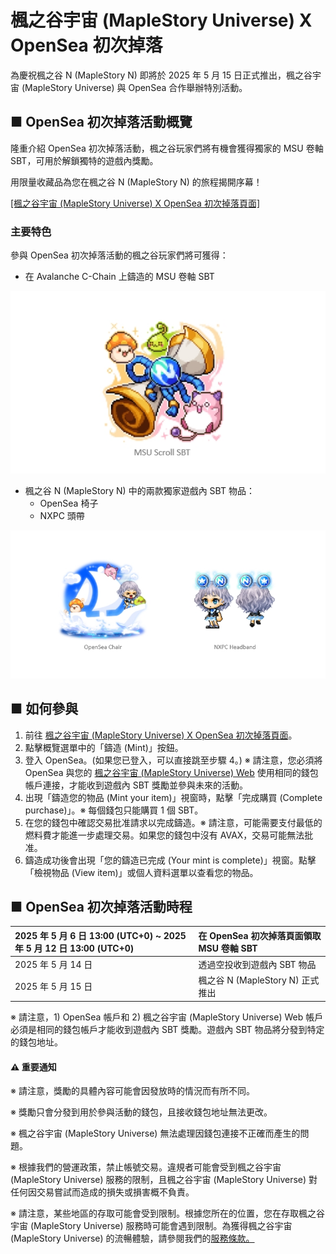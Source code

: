 # 楓之谷宇宙 (MapleStory Universe) X OpenSea 初次掉落

為慶祝楓之谷 N (MapleStory N) 即將於 2025 年 5 月 15 日正式推出，楓之谷宇宙 (MapleStory Universe) 與 OpenSea 合作舉辦特別活動。

## ■ OpenSea 初次掉落活動概覽

隆重介紹 OpenSea 初次掉落活動，楓之谷玩家們將有機會獲得獨家的 MSU 卷軸 SBT，可用於解鎖獨特的遊戲內獎勵。

用限量收藏品為您在楓之谷 N (MapleStory N) 的旅程揭開序幕！

[\[楓之谷宇宙 (MapleStory Universe) X OpenSea 初次掉落頁面\]](https://opensea.io/collection/msu-opensea/overview)

### 主要特色

參與 OpenSea 初次掉落活動的楓之谷玩家們將可獲得：

*   在 Avalanche C-Chain 上鑄造的 MSU 卷軸 SBT

![](images/announcement/events/past-events/image_1747236248613_168.png)

*   楓之谷 N (MapleStory N) 中的兩款獨家遊戲內 SBT 物品：
    *   OpenSea 椅子
    *   NXPC 頭帶

![](images/announcement/events/past-events/image_1747236248613_689.png)

## ■ 如何參與
1.  前往 [楓之谷宇宙 (MapleStory Universe) X OpenSea 初次掉落頁面](https://opensea.io/collection/msu-opensea/overview)。
2.  點擊概覽選單中的「鑄造 (Mint)」按鈕。
3.  登入 OpenSea。(如果您已登入，可以直接跳至步驟 4。) ※ 請注意，您必須將 OpenSea 與您的 [楓之谷宇宙 (MapleStory Universe) Web](https://msu.io) 使用相同的錢包帳戶連接，才能收到遊戲內 SBT 獎勵並參與未來的活動。
4.  出現「鑄造您的物品 (Mint your item)」視窗時，點擊「完成購買 (Complete purchase)」。※ 每個錢包只能購買 1 個 SBT。
5.  在您的錢包中確認交易批准請求以完成鑄造。※ 請注意，可能需要支付最低的燃料費才能進一步處理交易。如果您的錢包中沒有 AVAX，交易可能無法批准。
6.  鑄造成功後會出現「您的鑄造已完成 (Your mint is complete)」視窗。點擊「檢視物品 (View item)」或個人資料選單以查看您的物品。
## ■ OpenSea 初次掉落活動時程

| 2025 年 5 月 6 日 13:00 (UTC+0) ~ 2025 年 5 月 12 日 13:00 (UTC+0) | 在 OpenSea 初次掉落頁面領取 MSU 卷軸 SBT |
|:---|:---|
| 2025 年 5 月 14 日 | 透過空投收到遊戲內 SBT 物品 |
| 2025 年 5 月 15 日 | 楓之谷 N (MapleStory N) 正式推出 |

※ 請注意，1) OpenSea 帳戶和 2) 楓之谷宇宙 (MapleStory Universe) Web 帳戶必須是相同的錢包帳戶才能收到遊戲內 SBT 獎勵。遊戲內 SBT 物品將分發到特定的錢包地址。

#### ⚠️️ 重要通知

※ 請注意，獎勵的具體內容可能會因發放時的情況而有所不同。

※ 獎勵只會分發到用於參與活動的錢包，且接收錢包地址無法更改。

※ 楓之谷宇宙 (MapleStory Universe) 無法處理因錢包連接不正確而產生的問題。

※ 根據我們的營運政策，禁止帳號交易。違規者可能會受到楓之谷宇宙 (MapleStory Universe) 服務的限制，且楓之谷宇宙 (MapleStory Universe) 對任何因交易嘗試而造成的損失或損害概不負責。

※ 請注意，某些地區的存取可能會受到限制。根據您所在的位置，您在存取楓之谷宇宙 (MapleStory Universe) 服務時可能會遇到限制。為獲得楓之谷宇宙 (MapleStory Universe) 的流暢體驗，請參閱我們的[服務條款。](https://msu.io/policy/terms)